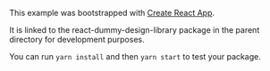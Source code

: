 This example was bootstrapped with [Create React App](https://github.com/facebook/create-react-app).

It is linked to the react-dummy-design-library package in the parent directory for development purposes.

You can run `yarn install` and then `yarn start` to test your package.
